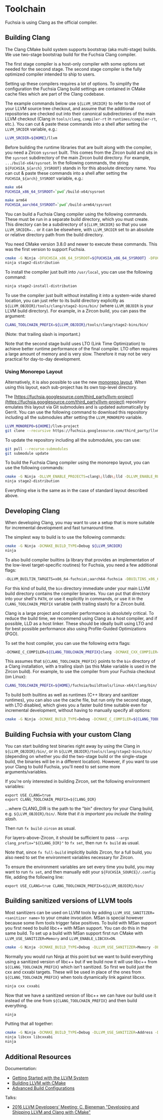 # Toolchain

Fuchsia is using Clang as the official compiler.

## Building Clang

The Clang CMake build system supports bootstrap (aka multi-stage) builds. We use
two-stage bootstrap build for the Fuchsia Clang compiler.

The first stage compiler is a host-only compiler with some options set needed
for the second stage. The second stage compiler is the fully optimized compiler
intended to ship to users.

Setting up these compilers requires a lot of options. To simplify the
configuration the Fuchsia Clang build settings are contained in CMake cache
files which are part of the Clang codebase.

The example commands below use `${LLVM_SRCDIR}` to refer to the root of your
LLVM source tree checkout, and assume that the additional repositories are
checked out into their canonical subdirectories of the main LLVM checkout
(Clang in `tools/clang`, `compiler-rt` in `runtimes/compiler-rt`, etc.).  You
can cut & paste these commands into a shell after setting the `LLVM_SRCDIR`
variable, e.g.:

```bash
LLVM_SRCDIR=${HOME}/llvm
```

Before building the runtime libraries that are built along with the
compiler, you need a Zircon `sysroot` built.  This comes from the
Zircon build and sits in the `sysroot` subdirectory of the main Zircon
build directory.  For example, `.../build-x64/sysroot`.
In the following commands, the string `${FUCHSIA_${arch}_SYSROOT}`
stands in for this absolute directory name.  You can cut & paste these
commands into a shell after setting the `FUCHSIA_${arch}_SYSROOT`
variable, e.g.:

```bash
make x64
FUCHSIA_x86_64_SYSROOT=`pwd`/build-x64/sysroot

make arm64
FUCHSIA_aarch64_SYSROOT=`pwd`/build-arm64/sysroot
```

You can build a Fuchsia Clang compiler using the following commands.
These must be run in a separate build directory, which you must create.
This directory can be a subdirectory of `${LLVM_SRCDIR}` so that you
use `LLVM_SRCDIR=..` or it can be elsewhere, with `LLVM_SRCDIR` set
to an absolute or relative directory path from the build directory.

You need CMake version 3.8.0 and newer to execute these commands.
This was the first version to support Fuchsia.

```bash
cmake -G Ninja -DFUCHSIA_x86_64_SYSROOT=${FUCHSIA_x86_64_SYSROOT} -DFUCHSIA_aarch64_SYSROOT=${FUCHSIA_aarch64_SYSROOT} -C ${LLVM_SRCDIR}/tools/clang/cmake/caches/Fuchsia.cmake ${LLVM_SRCDIR}
ninja stage2-distribution
```

To install the compiler just built into `/usr/local`, you can use the
following command:

```bash
ninja stage2-install-distribution
```

To use the compiler just built without installing it into a system-wide
shared location, you can just refer to its build directory explicitly as
`${LLVM_OBJDIR}/tools/clang/stage2-bins/bin/` (where `LLVM_OBJDIR` is
your LLVM build directory).  For example, in a Zircon build, you can
pass the argument:

```bash
CLANG_TOOLCHAIN_PREFIX=${LLVM_OBJDIR}/tools/clang/stage2-bins/bin/
```

(Note: that trailing slash is important.)

Note that the second stage build uses LTO (Link Time Optimization) to achieve
better runtime performance of the final compiler. LTO often requires a large
amount of memory and is very slow. Therefore it may not be very practical for
day-to-day development.

### Using Monorepo Layout

Alternatively, it is also possible to use the new [monorepo layout](https://llvm.org/docs/Proposals/GitHubMove.html#monorepo-variant).
When using this layout, each sub-project has its own top-level directory.

The [https://fuchsia.googlesource.com/third_party/llvm-project](https://fuchsia.googlesource.com/third_party/llvm-project)
repository emulates this layout via Git submodules and is updated
automatically by Gerrit. You can use the following command to download
this repository including all the submodules after setting the
`LLVM_MONOREPO` variable.

```bash
LLVM_MONOREPO=${HOME}/llvm-project
git clone --recursive https://fuchsia.googlesource.com/third_party/llvm-project ${LLVM_MONOREPO}
```

To update the repository including all the submodules, you can use:

```bash
git pull --recurse-submodules
git submodule update
```

To build the Fuchsia Clang compiler using the monorepo layout, you can
use the following commands:

```bash
cmake -G Ninja -DLLVM_ENABLE_PROJECTS=clang\;lldb\;lld -DLLVM_ENABLE_RUNTIMES=compiler-rt\;libcxx\;libcxxabi\;libunwind -DFUCHSIA_x86_64_SYSROOT=${FUCHSIA_x86_64_SYSROOT} -DFUCHSIA_aarch64_SYSROOT=${FUCHSIA_aarch64_SYSROOT} -C ${LLVM_MONOREPO}/clang/cmake/caches/Fuchsia.cmake ${LLVM_MONOREPO}/llvm
ninja stage2-distribution
```

Everything else is the same as in the case of standard layout described
above.

## Developing Clang

When developing Clang, you may want to use a setup that is more suitable for
incremental development and fast turnaround time.

The simplest way to build is to use the following commands:

```bash
cmake -G Ninja -DCMAKE_BUILD_TYPE=Debug ${LLVM_SRCDIR}
ninja
```

To also build compiler builtins (a library that provides an implementation of
the low-level target-specific routines) for Fuchsia, you need a few additional
flags:

```bash
-DLLVM_BUILTIN_TARGETS=x86_64-fuchsia\;aarch64-fuchsia -DBUILTINS_x86_64-fuchsia_CMAKE_SYSROOT=${FUCHSIA_x86_64_SYSROOT} -DBUILTINS_x86_64-fuchsia_CMAKE_SYSTEM_NAME=Fuchsia -DBUILTINS_aarch64-fuchsia_CMAKE_SYSROOT=${FUCHSIA_aarch64_SYSROOT} -DBUILTINS_aarch64-fuchsia_CMAKE_SYSTEM_NAME=Fuchsia
```

For this kind of build, the `bin` directory immediate under your main LLVM
build directory contains the compiler binaries.  You can put that directory
into your shell's `PATH`, or use it explicitly in commands, or use it in the
`CLANG_TOOLCHAIN_PREFIX` variable (with trailing slash) for a Zircon build.

Clang is a large project and compiler performance is absolutely critical. To
reduce the build time, we recommend using Clang as a host compiler, and if
possible, LLD as a host linker. These should be ideally built using LTO and
for best possible performance also using Profile-Guided Optimizations (PGO).

To set the host compiler, you can use the following extra flags:

```bash
-DCMAKE_C_COMPILER=${CLANG_TOOLCHAIN_PREFIX}clang -DCMAKE_CXX_COMPILER=${CLANG_TOOLCHAIN_PREFIX}clang++ -DLLVM_ENABLE_LLD=ON
```

This assumes that `${CLANG_TOOLCHAIN_PREFIX}` points to the `bin` directory
of a Clang installation, with a trailing slash (as this Make variable is used
in the Zircon build).  For example, to use the compiler from your Fuchsia
checkout (on Linux):

```bash
CLANG_TOOLCHAIN_PREFIX=${HOME}/fuchsia/buildtools/linux-x64/clang/bin/
```

To build both builtins as well as runtimes (C++ library and sanitizer
runtimes), you can also use the cache file, but run only the second
stage, with LTO disabled, which gives you a faster build time suitable even
for incremental development, without having to manually specify all
options:

```bash
cmake -G Ninja -DCMAKE_BUILD_TYPE=Debug -DCMAKE_C_COMPILER=${CLANG_TOOLCHAIN_PREFIX}clang -DCMAKE_CXX_COMPILER=${CLANG_TOOLCHAIN_PREFIX}clang++ -DLLVM_ENABLE_LTO=OFF -DFUCHSIA_x86_64_SYSROOT=${FUCHSIA_x86_64_SYSROOT} -DFUCHSIA_aarch64_SYSROOT=${FUCHSIA_aarch64_SYSROOT} -C ${LLVM_SRCDIR}/tools/clang/cmake/caches/Fuchsia-stage2.cmake ${LLVM_SRCDIR}
```

## Building Fuchsia with your custom Clang

You can start building test binaries right away by using the Clang in
`${LLVM_OBJDIR}/bin/`, or in `${LLVM_OBJDIR}/tools/clang/stage2-bins/bin/`
(depending on whether you did the two-stage build or the single-stage build,
the binaries will be in a different location). However, if you want to use
your Clang to build Fuchsia, you'll need to set some more arguments/variables.

If you're only interested in building Zircon, set the following environment
variables:

```
export USE_CLANG=true
export CLANG_TOOLCHAIN_PREFIX=${CLANG_DIR}
```

...where CLANG_DIR is the path to the "bin" directory for your Clang build,
e.g. `${LLVM_OBJDIR}/bin/`.  Note that *it is important you include the trailing
slash*.

Then run `fx build-zircon` as usual.

For layers-above-Zircon, it should be sufficient to pass
`--args clang_prefix="${CLANG_DIR}"` to `fx set`, then run `fx build` as usual.

Note that, since `fx full-build` implicitly builds Zircon, for a full build,
you also need to set the environment variables necessary for Zircon.

To ensure the environment variables are set every time you build, you may want
to run `fx set`, and then manually edit your `${FUCHSIA_SOURCE}/.config` file,
adding the following line:

```
export USE_CLANG=true CLANG_TOOLCHAIN_PREFIX=${LLVM_OBJDIR}/bin/
```

## Building sanitized versions of LLVM tools

Most sanitizers can be used on LLVM tools by adding
`LLVM_USE_SANITIZER=<sanitizer name>` to your cmake invocation. MSan is
special however because some llvm tools trigger false positives. To build with
MSan support you first need to build libc++ with MSan support. You can do this
in the same build. To set up a build with MSan support first run CMake with
`LLVM_USE_SANITIZER=Memory` and `LLVM_ENABLE_LIBCXX=ON`.

```bash
cmake -G Ninja -DCMAKE_BUILD_TYPE=Debug -DLLVM_USE_SANITIZER=Memory -DLLVM_ENABLE_LIBCXX=ON -DCMAKE_C_COMPILER=${CLANG_TOOLCHAIN_PREFIX}clang -DCMAKE_CXX_COMPILER=${CLANG_TOOLCHAIN_PREFIX}clang++ -DLLVM_ENABLE_LLD=ON ${LLVM_SRCDIR}
```

Normally you would run Ninja at this point but we want to build everything
using a sanitized version of libc++ but if we build now it will use libc++ from
`${CLANG_TOOLCHAIN_PREFIX}` which isn't sanitized. So first we build just
the cxx and cxxabi targets. These will be used in place of the ones from
`${CLANG_TOOLCHAIN_PREFIX}` when tools dynamically link against libcxx.

```bash
ninja cxx cxxabi
```

Now that we have a sanitized version of libc++ we can have our build use it
instead of the one from `${CLANG_TOOLCHAIN_PREFIX}` and then build everything.

```bash
ninja
```

Putting that all together:

```bash
cmake -G Ninja -DCMAKE_BUILD_TYPE=Debug -DLLVM_USE_SANITIZER=Address -DLLVM_ENABLE_LIBCXX=ON -DCMAKE_C_COMPILER=${CLANG_TOOLCHAIN_PREFIX}clang -DCMAKE_CXX_COMPILER=${CLANG_TOOLCHAIN_PREFIX}clang++ -DLLVM_ENABLE_LLD=ON ${LLVM_SRCDIR}
ninja libcxx libcxxabi
ninja
```

## Additional Resources

Documentation:
* [Getting Started with the LLVM System](http://llvm.org/docs/GettingStarted.html)
* [Building LLVM with CMake](http://llvm.org/docs/CMake.html)
* [Advanced Build Configurations](http://llvm.org/docs/AdvancedBuilds.html)

Talks:
* [2016 LLVM Developers’ Meeting: C. Bieneman "Developing and Shipping LLVM and Clang with CMake"](https://www.youtube.com/watch?v=StF77Cx7pz8)
